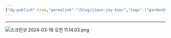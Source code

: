 ```yaml
---
{"dg-publish":true,"permalink":"/blog/jiwoo-joy-kim/","tags":["gardenEntry"]}
---
```


---

![스크린샷 2024-03-18 오전 11.14.03.png](/img/user/%EC%8A%A4%ED%81%AC%EB%A6%B0%EC%83%B7%202024-03-18%20%EC%98%A4%EC%A0%84%2011.14.03.png)